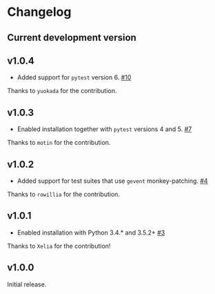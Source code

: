 # Changelog

## Current development version

## v1.0.4

- Added support for `pytest` version 6. [#10](https://github.com/kensho-technologies/pytest-annotate/pull/10)

Thanks to `yuokada` for the contribution.

## v1.0.3

- Enabled installation together with `pytest` versions 4 and 5. [#7](https://github.com/kensho-technologies/pytest-annotate/pull/7)

Thanks to `motin` for the contribution.

## v1.0.2

- Added support for test suites that use `gevent` monkey-patching. [#4](https://github.com/kensho-technologies/pytest-annotate/pull/4)

Thanks to `rowillia` for the contribution.

## v1.0.1

- Enabled installation with Python 3.4.* and 3.5.2+ [#3](https://github.com/kensho-technologies/pytest-annotate/pull/3)

Thanks to `Xelia` for the contribution!

## v1.0.0

Initial release.
